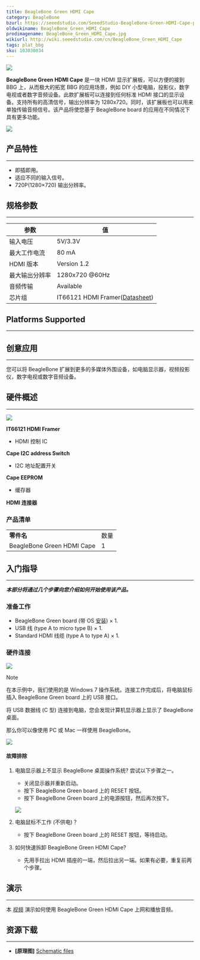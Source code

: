 ```yaml
---
title: BeagleBone Green HDMI Cape
category: BeagleBone
bzurl: https://seeedstudio.com/SeeedStudio-BeagleBone-Green-HDMI-Cape-p-2570.html
oldwikiname: BeagleBone_Green_HDMI_Cape
prodimagename: BeagleBone_Green_HDMI_Cape.jpg
wikiurl: http://wiki.seeedstudio.com/cn/BeagleBone_Green_HDMI_Cape
tags: plat_bbg
sku: 103030034
---
```


![](https://raw.githubusercontent.com/SeeedDocument/BeagleBone_Green_HDMI_Cape/master/img/BeagleBone_Green_HDMI_Cape.jpg)

**BeagleBone Green HDMI Cape** 是一块 HDMI 显示扩展板，可以方便的接到 BBG 上，从而极大的拓宽 BBG 的应用场景，例如 DIY 小型电脑，投影仪，数字电视或者数字音频设备。此款扩展板可以连接到任何标准 HDMI 接口的显示设备。支持所有的高清信号，输出分辨率为 1280x720。同时，该扩展板也可以用来单独传输音频信号。该产品将使您基于 BeagleBone board 的应用在不同情况下具有更多功能。

[![](https://github.com/SeeedDocument/wiki_chinese/raw/master/docs/images/click_to_buy.PNG)](https://item.taobao.com/item.htm?spm=a1z10.3-c.w4002-11172317909.10.678ab188a3UM6k&id=527711785332)

## 产品特性
--------

-   即插即用。
-   适应不同的输入信号。
-   720P(1280×720) 输出分辨率。

## 规格参数
-------------

| 参数                | 值                                                                                                  |
|--------------------------|--------------------------------------------------------------------------------------------------------|
| 输入电压            | 5V/3.3V                                                                                                |
| 最大工作电流 | 80 mA                                                                                                  |
| HDMI 版本             | Version 1.2                                                                                            |
| 最大输出分辨率 | 1280x720 @60Hz                                                                                         |
| 音频传输       | Available                                                                                              |
| 芯片组                     | IT66121 HDMI Framer([Datasheet](https://raw.githubusercontent.com/SeeedDocument/BeagleBone_Green_HDMI_Cape/master/res/IT66121FN_Datasheet_v1.02.pdf)) |

## Platforms Supported
-------------------

## 创意应用
-----------------

您可以将 BeagleBone 扩展到更多的多媒体外围设备，如电脑显示器，视频投影仪，数字电视或数字音频设备。

## 硬件概述
-----------------

![](https://raw.githubusercontent.com/SeeedDocument/BeagleBone_Green_HDMI_Cape/master/img/BeagleBone_Green_HDMI_Cape_Componentss.jpg)


**IT66121 HDMI Framer**

   - HDMI 控制 IC

**Cape I2C address Switch**

   - I2C 地址配置开关

**Cape EEPROM**

   - 缓存器

**HDMI 连接器**

### 产品清单

|                            |          |
|----------------------------|----------|
| **零件名**             | 数量 |
| BeagleBone Green HDMI Cape | 1        |

## 入门指导
-----------

***本部分将通过几个步骤向您介绍如何开始使用该产品。***

### 准备工作

-   BeagleBone Green board (带 OS [安装](http://beagleboard.org/getting-started)) × 1.
-   USB 线 (type A to micro type B) × 1.
-   Standard HDMI 线缆 (type A to type A) × 1.

### 硬件连接

![](https://raw.githubusercontent.com/SeeedDocument/BeagleBone_Green_HDMI_Cape/master/img/BeagleBone_Green_HDMI_Cape_Connection_1200_s.jpg)

<div class="admonition note">
<p class="admonition-title">Note</p>
在本示例中，我们使用的是 Windows 7 操作系统。连接工作完成后，将电脑鼠标插入 BeagleBone Green board 上的 USB 接口。
</div>

将 USB 数据线 (C 型) 连接到电脑，您会发现计算机显示器上显示了 BeagleBone 桌面。

那么你可以像使用 PC 或 Mac 一样使用 BeagleBone。

![](https://raw.githubusercontent.com/SeeedDocument/BeagleBone_Green_HDMI_Cape/master/img/Bbb_vnc.jpg)

#### 故障排除

1. 电脑显示器上不显示 BeagleBone 桌面操作系统? 尝试以下步骤之一。

    - 关闭显示器并重新启动。
    - 按下 BeagleBone Green board 上的 RESET 按钮。
    - 按下 BeagleBone Green board 上的电源按钮，然后再次按下。


    ![](https://raw.githubusercontent.com/SeeedDocument/BeagleBone_Green_HDMI_Cape/master/img/Beaglebone-Green_s.jpg)

2. 电脑鼠标不工作 (不供电)？
    -   按下 BeagleBone Green board 上的 RESET 按钮，等待启动。

3. 如何快速拆卸  BeagleBone Green HDMI Cape?
    -   先用手拉出 HDMI 插座的一端，然后拉出另一端。如果有必要，重复前两个步骤。

## 演示
----

本 [视频](https://www.youtube.com/watch?v=-xvbXSd_9TY&feature=youtu.be) 演示如何使用   BeagleBone Green HDMI Cape 上网和播放音频。

## 资源下载
---------

- **[原理图]** [Schematic files](https://raw.githubusercontent.com/SeeedDocument/BeagleBone_Green_HDMI_Cape/master/res/Schematic_Files.zip)

<!-- This Markdown file was created from http://www.seeedstudio.com/wiki/BeagleBone_Green_HDMI_Cape -->
